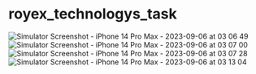# royex_technologys_task

![Simulator Screenshot - iPhone 14 Pro Max - 2023-09-06 at 03 06 49](https://github.com/Badhon3201/royex_technologys_task/assets/49567193/acfa4347-c3b8-4985-8d52-25abb699e31e)
![Simulator Screenshot - iPhone 14 Pro Max - 2023-09-06 at 03 07 00](https://github.com/Badhon3201/royex_technologys_task/assets/49567193/b7a79234-55b1-4430-91ba-1b01fbeb11ba)
![Simulator Screenshot - iPhone 14 Pro Max - 2023-09-06 at 03 07 28](https://github.com/Badhon3201/royex_technologys_task/assets/49567193/792bb440-4fd8-4bc9-bf05-9d35830cfd1c)
![Simulator Screenshot - iPhone 14 Pro Max - 2023-09-06 at 03 13 04](https://github.com/Badhon3201/royex_technologys_task/assets/49567193/0e962847-c7f4-4802-be5e-39575b1c3808)

